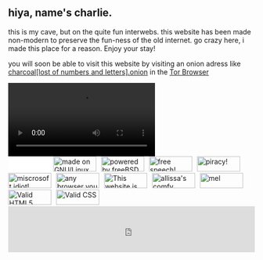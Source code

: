 <script>
import frontpagevideo from "/assets/frontpagevideo.webm";
import frontpagevideocc from "/assets/frontpagevideo.vtt";
import itzzennet from "/assets/buttons/itzzennet.png";
import vmfunc from "/assets/buttons/vmfunc.png";
import linux from "/assets/buttons/linux.png"
import freebsdpowered from "/assets/buttons/freebsdpowered.gif";
import validhtml5 from "/assets/buttons/valid-html5.gif";
import validcss from "/assets/buttons/validcss.png";
import anybrowseryoulike from "/assets/buttons/anybrowseryoulike.png";
import transyourgender from "/assets/buttons/transyourgender.gif";
import shitify from "/assets/buttons/shitify.gif";
import notcloudflared from "/assets/buttons/notcloudflared.png";
import freespeech from "/assets/buttons/fspeech96.gif";
import msidiot from "/assets/buttons/msidiot.gif";
import piracy from "/assets/buttons/piracy.gif";

</script>

<style>
	.button {
		height: 31px;
		width: 88px;
		margin-right: 6px;
	}
</style>

## hiya, name's charlie.

this is my cave, but on the quite fun interwebs. this website has been made non-modern to preserve the fun-ness of the old internet. go crazy here, i made this place for a reason. Enjoy your stay!

you will soon be able to visit this website by visiting an onion adress like <span class="letter-break">[charcoal[lost of numbers and letters].onion](https://duckduckgo.com/)</span> in the [Tor Browser](https://torproject.org)

<video controls>
	<track default kind="captions" src="{frontpagevideocc}" srclang="en" />
	<source alt="a clip where a person talks about a specific tor node not being a honeypot" src="{frontpagevideo}" type="video/webm">
</video>

<div>
<iframe src="//incr.easrng.net/badge?key=charcoaldevnet" style="background: url(//incr.easrng.net/bg.gif)" title="increment badge" width="88" height="31" frameborder="0"></iframe>
<a href="https://kernel.org"><img src={linux} alt="made on GNU/Linux" class="button"></a>
<a href="https://freebsd.org"><img src={freebsdpowered} alt="powered by freeBSD" class="button"></a>
<img src="{freespeech}" alt="free speech!" class="button">
<img src="{piracy}" alt="piracy!" class="button">
<img src="{msidiot}" alt="miscrosoft idiot!" class="button">
<img src="{anybrowseryoulike}" alt="any browser you like" class="button">
<img src="{notcloudflared}" alt="This website is not cloudflared!" class="button">
<a href="https://itzzen.net"><img src={itzzennet} alt="allissa's comfy burrow now!" class="button"></a>
<a href="https://vmfunc.gg"><img src={vmfunc} alt="mel" class="button"></a>
<a href="https://validator.w3.org/nu/?doc=https%3A%2F%2Fitzzen.net"><img src={validhtml5} alt="Valid HTML5" class="button"></a>
<a href="https://jigsaw.w3.org/css-validator/validator?uri=https%3A%2F%2Fitzzen.net"><img src="{validcss}" alt="Valid CSS" class="button"></a>

<iframe src="https://john.citrons.xyz/embed?ref=t480.dev" style="margin-left:auto;display:block;margin-right:auto;max-width:732px;width:100%;height:94px;border:none;"></iframe>
</div>
